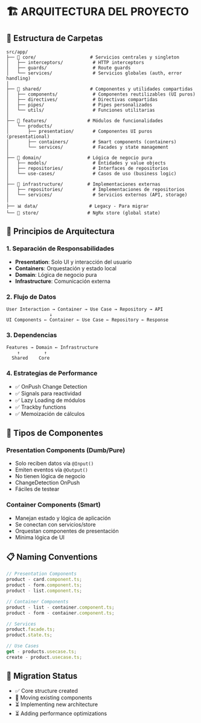 # 🏗️ ARQUITECTURA DEL PROYECTO

## 📂 Estructura de Carpetas

```
src/app/
├── 🎯 core/                    # Servicios centrales y singleton
│   ├── interceptors/           # HTTP interceptors
│   ├── guards/                 # Route guards
│   └── services/               # Servicios globales (auth, error handling)
│
├── 🔗 shared/                  # Componentes y utilidades compartidas
│   ├── components/             # Componentes reutilizables (UI puros)
│   ├── directives/             # Directivas compartidas
│   ├── pipes/                  # Pipes personalizados
│   └── utils/                  # Funciones utilitarias
│
├── 🎨 features/               # Módulos de funcionalidades
│   └── products/
│       ├── presentation/       # Componentes UI puros (presentational)
│       ├── containers/         # Smart components (containers)
│       └── services/           # Facades y state management
│
├── 🧠 domain/                 # Lógica de negocio pura
│   ├── models/                 # Entidades y value objects
│   ├── repositories/           # Interfaces de repositorios
│   └── use-cases/              # Casos de uso (business logic)
│
├── 🔌 infrastructure/         # Implementaciones externas
│   ├── repositories/           # Implementaciones de repositorios
│   └── services/               # Servicios externos (API, storage)
│
├── 📊 data/                   # Legacy - Para migrar
└── 🏪 store/                  # NgRx store (global state)
```

## 🎯 Principios de Arquitectura

### 1. **Separación de Responsabilidades**

- **Presentation**: Solo UI y interacción del usuario
- **Containers**: Orquestación y estado local
- **Domain**: Lógica de negocio pura
- **Infrastructure**: Comunicación externa

### 2. **Flujo de Datos**

```
User Interaction → Container → Use Case → Repository → API
                ↓
UI Components ← Container ← Use Case ← Repository ← Response
```

### 3. **Dependencias**

```
Features → Domain ← Infrastructure
    ↑         ↑
  Shared    Core
```

### 4. **Estrategias de Performance**

- ✅ OnPush Change Detection
- ✅ Signals para reactividad
- ✅ Lazy Loading de módulos
- ✅ Trackby functions
- ✅ Memoización de cálculos

## 🧩 Tipos de Componentes

### **Presentation Components (Dumb/Pure)**

- Solo reciben datos vía `@Input()`
- Emiten eventos vía `@Output()`
- No tienen lógica de negocio
- ChangeDetection OnPush
- Fáciles de testear

### **Container Components (Smart)**

- Manejan estado y lógica de aplicación
- Se conectan con servicios/store
- Orquestan componentes de presentación
- Mínima lógica de UI

## 📋 Naming Conventions

```typescript
// Presentation Components
product - card.component.ts;
product - form.component.ts;
product - list.component.ts;

// Container Components
product - list - container.component.ts;
product - form - container.component.ts;

// Services
product.facade.ts;
product.state.ts;

// Use Cases
get - products.usecase.ts;
create - product.usecase.ts;
```

## 🔄 Migration Status

- ✅ Core structure created
- 🔄 Moving existing components
- ⏳ Implementing new architecture
- ⏳ Adding performance optimizations
